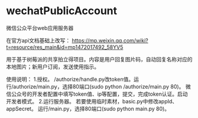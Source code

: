 # wechatPublicAccount

微信公众平台web应用服务器

在官方api文档基础上改写： https://mp.weixin.qq.com/wiki?t=resource/res_main&id=mp1472017492_58YV5

用于基于树莓派的共享拍立得项目。内容是用户回复图片码，自动回复名称对应的本地图片；新用户订阅，发送使用指示。

使用说明： 1.授权。 /authorize/handle.py改token值。运行/authorize/main.py，选择80端口(sudo python /authorize/main.py 80)。 微信公众号的开发者配置中填写token值、ip等配置，提交，完成token认证。启动开发者模式。 2.运行服务器。 若要使用临时素材，basic.py中修改appId、appSecret。 运行/main.py，选择80端口(sudo python main.py 80)。
